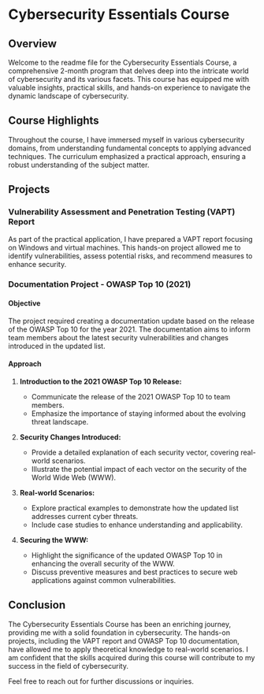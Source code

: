 # Cybersecurity Essentials Course

## Overview

Welcome to the readme file for the Cybersecurity Essentials Course, a comprehensive 2-month program that delves deep into the intricate world of cybersecurity and its various facets. This course has equipped me with valuable insights, practical skills, and hands-on experience to navigate the dynamic landscape of cybersecurity.

## Course Highlights

Throughout the course, I have immersed myself in various cybersecurity domains, from understanding fundamental concepts to applying advanced techniques. The curriculum emphasized a practical approach, ensuring a robust understanding of the subject matter.

## Projects

### Vulnerability Assessment and Penetration Testing (VAPT) Report

As part of the practical application, I have prepared a VAPT report focusing on Windows and virtual machines. This hands-on project allowed me to identify vulnerabilities, assess potential risks, and recommend measures to enhance security.

### Documentation Project - OWASP Top 10 (2021)

#### Objective

The project required creating a documentation update based on the release of the OWASP Top 10 for the year 2021. The documentation aims to inform team members about the latest security vulnerabilities and changes introduced in the updated list.

#### Approach

1. **Introduction to the 2021 OWASP Top 10 Release:**
   - Communicate the release of the 2021 OWASP Top 10 to team members.
   - Emphasize the importance of staying informed about the evolving threat landscape.

2. **Security Changes Introduced:**
   - Provide a detailed explanation of each security vector, covering real-world scenarios.
   - Illustrate the potential impact of each vector on the security of the World Wide Web (WWW).

3. **Real-world Scenarios:**
   - Explore practical examples to demonstrate how the updated list addresses current cyber threats.
   - Include case studies to enhance understanding and applicability.

4. **Securing the WWW:**
   - Highlight the significance of the updated OWASP Top 10 in enhancing the overall security of the WWW.
   - Discuss preventive measures and best practices to secure web applications against common vulnerabilities.

## Conclusion

The Cybersecurity Essentials Course has been an enriching journey, providing me with a solid foundation in cybersecurity. The hands-on projects, including the VAPT report and OWASP Top 10 documentation, have allowed me to apply theoretical knowledge to real-world scenarios. I am confident that the skills acquired during this course will contribute to my success in the field of cybersecurity.

Feel free to reach out for further discussions or inquiries.
